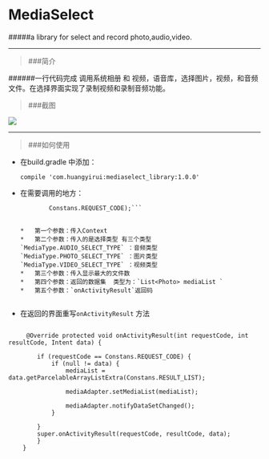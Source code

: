 # MediaSelect
#####a library for select and record photo,audio,video.


----------

> ###简介

######一行代码完成 调用系统相册 和 视频，语音库，选择图片，视频，和音频文件。在选择界面实现了录制视频和录制音频功能。


> ###截图


![](https://github.com/hyr0318/MediaSelect/blob/master/gif/gif.gif)

----------
> ###如何使用

*	在build.gradle 中添加：


    `compile 'com.huangyirui:mediaselect_library:1.0.0'`


*	在需要调用的地方：


	```  MediaSelectActivity.openActivity(this, MediaType.PHOTO_SELECT_TYPE, 1000, mediaList,
            Constans.REQUEST_CODE);``` 


	*	第一个参数：传入Context
	*	第二个参数：传入的是选择类型 有三个类型  `MediaType.AUDIO_SELECT_TYPE` ：音频类型 `MediaType.PHOTO_SELECT_TYPE` ：图片类型 `MediaType.VIDEO_SELECT_TYPE` ：视频类型
	*	第三个参数：传入显示最大的文件数
	*	第四个参数：返回的数据集  类型为：`List<Photo> mediaList `
	*	第五个参数：`onActivityResult`返回码 


*	在返回的界面重写`onActivityResult` 方法


~~~   

	 @Override protected void onActivityResult(int requestCode, int resultCode, Intent data) {

        if (requestCode == Constans.REQUEST_CODE) {
            if (null != data) {
                mediaList =  data.getParcelableArrayListExtra(Constans.RESULT_LIST);

                mediaAdapter.setMediaList(mediaList);

                mediaAdapter.notifyDataSetChanged();
            }

        }
        super.onActivityResult(requestCode, resultCode, data);
    	}
	}
